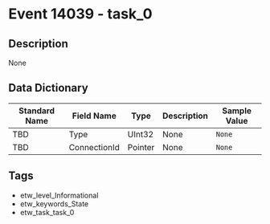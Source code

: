 # Event 14039 - task_0

## Description
None

## Data Dictionary
|Standard Name|Field Name|Type|Description|Sample Value|
|---|---|---|---|---|
|TBD|Type|UInt32|None|`None`|
|TBD|ConnectionId|Pointer|None|`None`|

## Tags
* etw_level_Informational
* etw_keywords_State
* etw_task_task_0